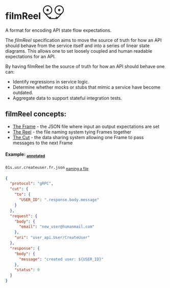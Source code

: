 # filmReel <img src="images/filmreel.svg" width="65"/>

A format for encoding API state flow expectations.

The *filmReel* specification aims to move the source of truth for how an API should behave from the service itself and into a series of linear state diagrams. This allows one to set loosely coupled and human readable expectations for an API.

By having filmReel be the source of truth for how an API should behave one can:

* Identify regressions in service logic.
* Determine whether mocks or stubs that mimic a service have become outdated.
* Aggregate data to support stateful integration tests.

## filmReel concepts:

* [The Frame](frame.md) - the JSON file where input an output expectations are set
* [The Reel](Reel.md)   - the file naming system tying Frames together
* [The Cut](cut.md)     - the data sharing system allowing one Frame to pass messages to the next Frame


#### Example: <sub>[annotated](frame.md#listing-1)</sub>

`01s.usr.createuser.fr.json` <sub>[naming a file](Reel.md#reel-nomenclature)</sub>

```json
{
  "protocol": "gRPC",
  "cut": {
    "to": {
      "USER_ID": ".response.body.message"
    }
  },
  "request": {
    "body": {
      "email": "new_user@humanmail.com"
    },
    "uri": "user_api.User/CreateUser"
  },
  "response": {
    "body": {
      "message": "created user: ${USER_ID}"
    },
    "status": 0
  }
}
```
